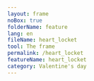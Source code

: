 ```yaml
---
layout: frame
noBox: true
folderName: feature
lang: en
fileName: heart_locket
tool: The frame
permalink: /heart_locket
featureName: heart_locket
category: Valentine's day
---
```


